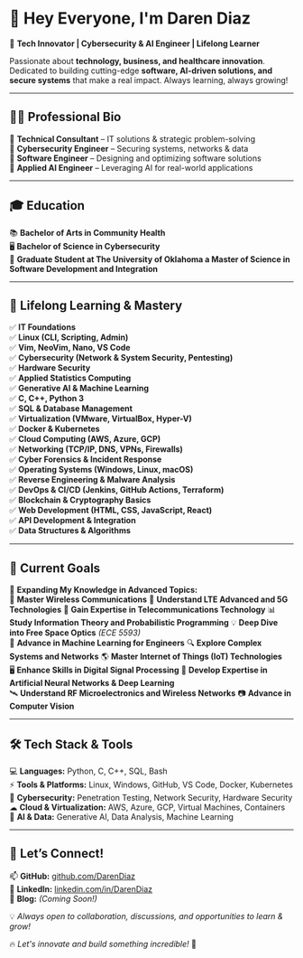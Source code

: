 
# 👋 Hey Everyone, I'm Daren Diaz  
🚀 **Tech Innovator | Cybersecurity & AI Engineer | Lifelong Learner**  

Passionate about **technology, business, and healthcare innovation**. Dedicated to building cutting-edge **software, AI-driven solutions, and secure systems** that make a real impact. Always learning, always growing!  

---

## 👨‍💻 Professional Bio  

🔹 **Technical Consultant** – IT solutions & strategic problem-solving  
🔹 **Cybersecurity Engineer** – Securing systems, networks & data  
🔹 **Software Engineer** – Designing and optimizing software solutions  
🔹 **Applied AI Engineer** – Leveraging AI for real-world applications  

---

## 🎓 Education  

📚 **Bachelor of Arts in Community Health**  
🖥 **Bachelor of Science in Cybersecurity**  
🚀 **Graduate Student at The University of Oklahoma a Master of  Science in Software Development and Integration** 

---

## 📖 Lifelong Learning & Mastery  

✅ **IT Foundations**  
✅ **Linux (CLI, Scripting, Admin)**  
✅ **Vim, NeoVim, Nano, VS Code**  
✅ **Cybersecurity (Network & System Security, Pentesting)**  
✅ **Hardware Security**  
✅ **Applied Statistics Computing**  
✅ **Generative AI & Machine Learning**  
✅ **C, C++, Python 3**  
✅ **SQL & Database Management**  
✅ **Virtualization (VMware, VirtualBox, Hyper-V)**  
✅ **Docker & Kubernetes**  
✅ **Cloud Computing (AWS, Azure, GCP)**  
✅ **Networking (TCP/IP, DNS, VPNs, Firewalls)**  
✅ **Cyber Forensics & Incident Response**  
✅ **Operating Systems (Windows, Linux, macOS)**  
✅ **Reverse Engineering & Malware Analysis**  
✅ **DevOps & CI/CD (Jenkins, GitHub Actions, Terraform)**  
✅ **Blockchain & Cryptography Basics**  
✅ **Web Development (HTML, CSS, JavaScript, React)**  
✅ **API Development & Integration**  
✅ **Data Structures & Algorithms**  

---

## 🎯 Current Goals  

📌 **Expanding My Knowledge in Advanced Topics:**  
🚀 **Master Wireless Communications** 
📡 **Understand LTE Advanced and 5G Technologies** 
🔗 **Gain Expertise in Telecommunications Technology** 
📊 **Study Information Theory and Probabilistic Programming** 
💡 **Deep Dive into Free Space Optics** *(ECE 5593)*  
🧠 **Advance in Machine Learning for Engineers** 
🔍 **Explore Complex Systems and Networks** 
🌎 **Master Internet of Things (IoT) Technologies**  
🖥 **Enhance Skills in Digital Signal Processing** 
🤖 **Develop Expertise in Artificial Neural Networks & Deep Learning**  
🛰 **Understand RF Microelectronics and Wireless Networks** 
📷 **Advance in Computer Vision** 

---

## 🛠 Tech Stack & Tools  

💻 **Languages:** Python, C, C++, SQL, Bash  
⚡ **Tools & Platforms:** Linux, Windows, GitHub, VS Code, Docker, Kubernetes  
🔐 **Cybersecurity:** Penetration Testing, Network Security, Hardware Security  
☁ **Cloud & Virtualization:** AWS, Azure, GCP, Virtual Machines, Containers  
🧠 **AI & Data:** Generative AI, Data Analysis, Machine Learning  

---

## 🚀 Let’s Connect!  

📫 **GitHub:** [github.com/DarenDiaz](https://github.com/djdcybersecurity)  
💼 **LinkedIn:** [linkedin.com/in/DarenDiaz](https://www.linkedin.com/in/daren-diaz-442499220/)  
📝 **Blog:** *(Coming Soon!)*  

💡 *Always open to collaboration, discussions, and opportunities to learn & grow!*  

🔥 *Let's innovate and build something incredible!* 🚀  

